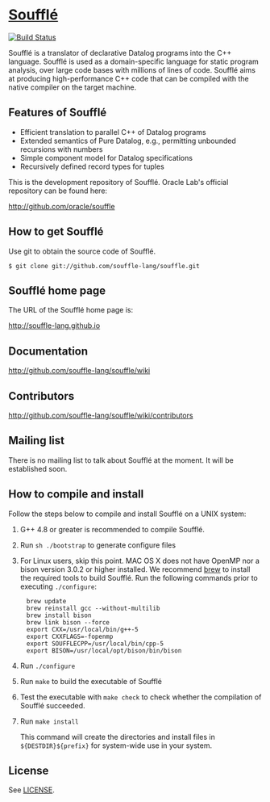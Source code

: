 
# [Soufflé](https://souffle-lang.gitio.com)

[![Build Status](https://travis-ci.org/souffle-lang/souffle.svg?branch=master)](https://travis-ci.org/souffle-lang/souffle)

Soufflé is a translator of declarative Datalog programs into the C++ language.  Soufflé is used as a domain-specific language for static program analysis, over large code bases with millions of lines of code.  Soufflé aims at producing high-performance C++ code that can be compiled with the native compiler on the target machine.  

## Features of Soufflé

*   Efficient translation to parallel C++ of Datalog programs
*   Extended semantics of Pure Datalog, e.g., permitting unbounded recursions with numbers 
*   Simple component model for Datalog specifications 
*   Recursively defined record types for tuples 

This is the development repository of Soufflé. Oracle Lab's official repository can be found here:

http://github.com/oracle/souffle

## How to get Soufflé
 
Use git to obtain the source code of Soufflé. 

    $ git clone git://github.com/souffle-lang/souffle.git

## Soufflé home page

The URL of the Soufflé home page is:

http://souffle-lang.github.io

## Documentation

http://github.com/souffle-lang/souffle/wiki

## Contributors

http://github.com/souffle-lang/souffle/wiki/contributors

## Mailing list

There is no mailing list to talk about Soufflé at the moment. It will be established soon. 

## How to compile and install 

Follow the steps below to compile and install Soufflé on a UNIX system:


1.  G++ 4.8 or greater is recommended to compile Soufflé. 

2.  Run `sh ./bootstrap` to generate configure files 

3.  For Linux users, skip this point. MAC OS X does not have OpenMP nor a bison version 3.0.2 or higher installed.
    We recommend [brew](http://brew.sh) to install the required tools to build Soufflé. Run the following commands prior to executing `./configure`:

```
     brew update                
     brew reinstall gcc --without-multilib                
     brew install bison  
     brew link bison --force
     export CXX=/usr/local/bin/g++-5                
     export CXXFLAGS=-fopenmp                
     export SOUFFLECPP=/usr/local/bin/cpp-5
     export BISON=/usr/local/opt/bison/bin/bison
```

4.  Run `./configure`

5.  Run `make` to build the executable of Soufflé

6.  Test the executable with `make check` to check whether the compilation of Soufflé succeeded.

7.  Run `make install`

    This command will create the directories and install files in `${DESTDIR}${prefix}` for system-wide use in your system.

## License

See [LICENSE](https://github.com/souffle-lang/souffle/blob/master/LICENSE).
